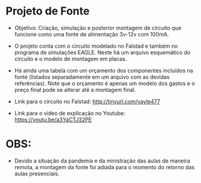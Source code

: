# Projeto de Fonte

- Objetivo: Criação, simulação e posterior montagem de circuito que funcione
como uma fonte de alimentação 3v-12v com 100mA.

- O projeto conta com o circuito modelado no Falstad e também no programa de 
simulações EAGLE. Neste há um arquivo esquemático do circuito e o modelo de
montagem em placas.

- Há ainda uma tabela com um orçamento dos componentes incluídos na fonte (listados separadamente
em um arquivo com as devidas referências). Note que o orçamento é apenas um modelo
dos gastos e o preço final pode se alterar até a montagem final.


- Link para o circuito no Falstad: http://tinyurl.com/yayle477

- Link para o vídeo de explicação no Youtube: https://youtu.be/a3YaCTJ32PE

OBS:
====
- Devido a situação da pandemia e da ministração das aulas de maneira remota,
a montagem da fonte foi adiada para o momento do retorno das aulas presenciais.
